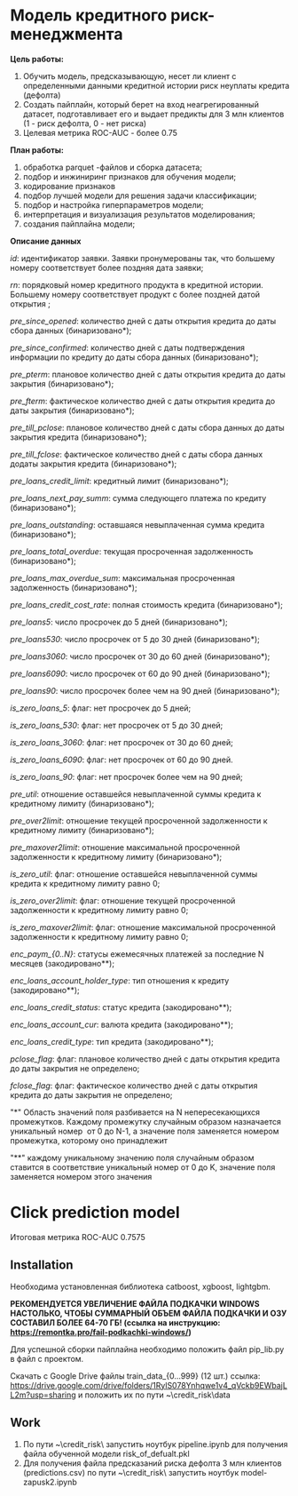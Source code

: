 # Модель кредитного риск-менеджмента

**Цель работы:**
1. Обучить модель, предсказывающую, несет ли клиент с определенными данными кредитной истории риск неуплаты кредита (дефолта)
2. Создать пайплайн, который берет на вход неагрегированный датасет, подготавливает его и выдает предикты для 3 млн клиентов (1 - риск дефолта, 0 - нет риска)
3. Целевая метрика ROC-AUC - более 0.75

**План работы:**

1) обработка parquet -файлов и сборка датасета; 
2) подбор и инжиниринг признаков для обучения модели;
3) кодирование признаков
4) подбор лучшей модели для решения задачи классификации;
5) подбор и настройка гиперпараметров модели; 
6) интерпретация и визуализация результатов моделирования;
7) создания пайплайна модели;


**Описание данных**

*id*: идентификатор заявки. Заявки пронумерованы так, что большему номеру соответствует более поздняя дата заявки;

*rn*: порядковый номер кредитного продукта в кредитной истории. Большему номеру соответствует продукт с более поздней датой открытия ;

*pre_since_opened*: количество дней с даты открытия кредита до даты сбора данных (бинаризовано*);

*pre_since_confirmed*: количество дней с даты подтверждения информации по кредиту до даты сбора данных (бинаризовано*);

*pre_pterm*: плановое количество дней с даты открытия кредита до даты закрытия (бинаризовано*);

*pre_fterm*: фактическое количество дней с даты открытия кредита до даты закрытия (бинаризовано*);

*pre_till_pclose*: плановое количество дней с даты сбора данных до даты закрытия кредита (бинаризовано*);

*pre_till_fclose*:  фактическое количество дней с даты сбора данных додаты закрытия кредита (бинаризовано*);

*pre_loans_credit_limit*: кредитный лимит (бинаризовано*);

*pre_loans_next_pay_summ*: сумма следующего платежа по кредиту (бинаризовано*);

*pre_loans_outstanding*:  оставшаяся невыплаченная сумма кредита (бинаризовано*);

*pre_loans_total_overdue*: текущая просроченная задолженность (бинаризовано*);

*pre_loans_max_overdue_sum*:  максимальная просроченная задолженность (бинаризовано*);

*pre_loans_credit_cost_rate*: полная стоимость кредита (бинаризовано*);

*pre_loans5*: число просрочек до 5 дней (бинаризовано*);

*pre_loans530*: число просрочек от 5 до 30 дней (бинаризовано*);

*pre_loans3060*: число просрочек от 30 до 60 дней (бинаризовано*);

*pre_loans6090*: число просрочек от 60 до 90 дней (бинаризовано*);

*pre_loans90*: число просрочек более чем на 90 дней (бинаризовано*);

*is_zero_loans_5*: флаг: нет просрочек до 5 дней;

*is_zero_loans_530*: флаг: нет просрочек от 5 до 30 дней;

*is_zero_loans_3060*: флаг: нет просрочек от 30 до 60 дней;

*is_zero_loans_6090*:  флаг: нет просрочек от 60 до 90 дней.

*is_zero_loans_90*: флаг: нет просрочек более чем на 90 дней;

*pre_util*: отношение оставшейся невыплаченной суммы кредита к кредитному лимиту (бинаризовано*);

*pre_over2limit*: отношение текущей просроченной задолженности к кредитному лимиту (бинаризовано*);

*pre_maxover2limit*: отношение максимальной просроченной задолженности к кредитному лимиту (бинаризовано*);

*is_zero_util*: флаг: отношение оставшейся невыплаченной суммы кредита к кредитному лимиту равно 0;

*is_zero_over2limit*: флаг: отношение текущей просроченной задолженности к кредитному лимиту равно 0;

*is_zero_maxover2limit*: флаг: отношение максимальной просроченной задолженности к кредитному лимиту равно 0;

*enc_paym_{0..N}*: статусы ежемесячных платежей за последние N месяцев (закодировано**);

*enc_loans_account_holder_type*: тип отношения к кредиту (закодировано**);

*enc_loans_credit_status*: статус кредита (закодировано**);

*enc_loans_account_cur*: валюта кредита (закодировано**);

*enc_loans_credit_type*: тип кредита (закодировано**);

*pclose_flag*: флаг: плановое количество дней с даты открытия кредита до даты закрытия не определено;

*fclose_flag*: флаг: фактическое количество дней с даты открытия кредита до даты закрытия не определено;

 "*"  Область значений поля разбивается на N непересекающихся промежутков. Каждому промежутку случайным образом назначается уникальный номер  от 0 до N-1, а значение поля заменяется номером промежутка, которому оно принадлежит

 
"**" каждому уникальному значению поля случайным образом ставится в соответствие уникальный номер от 0 до K, значение поля заменяется номером этого значения




# Click prediction model


Итоговая метрика ROC-AUC  0.7575


## Installation
Необходима установленная библиотека catboost, xgboost, lightgbm.

**РЕКОМЕНДУЕТСЯ УВЕЛИЧЕНИЕ ФАЙЛА ПОДКАЧКИ WINDOWS НАСТОЛЬКО, ЧТОБЫ СУММАРНЫЙ ОБЪЕМ ФАЙЛА ПОДКАЧКИ И ОЗУ СОСТАВИЛ БОЛЕЕ 64-70 ГБ! (ссылка на инструкцию: https://remontka.pro/fail-podkachki-windows/)**

Для успешной сборки пайплайна необходимо положить файл pip_lib.py в файл с проектом.

Скачать с Google Drive файлы train_data_{0...999} (12 шт.) ссылка: https://drive.google.com/drive/folders/1RylS078Ynhqwe1v4_qVckb9EWbajLL2m?usp=sharing
и положить их по пути ~\credit_risk\data


## Work

1) По пути ~\credit_risk\ запустить ноутбук pipeline.ipynb для получения файла обученной модели risk_of_defualt.pkl
2) Для получения файла предсказаний риска дефолта 3 млн клиентов (predictions.csv) по пути ~\credit_risk\ запустить ноутбук model-zapusk2.ipynb  

